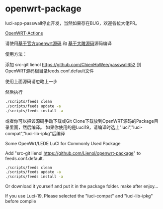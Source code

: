 # openwrt-package

luci-app-passwall停止开发，当然如果存在BUG，欢迎各位大佬PR。

[OpenWRT-Actions](https://github.com/Lienol/openwrt-actions/actions)

请使用[基于官方openwrt源码](https://github.com/Lienol/openwrt) 和 [基于大雕源码](https://github.com/Lienol/openwrt/tree/dev-lean-lede)源码编译

使用方法：

添加 src-git lienol https://github.com/ChienHoWee/passwall652 到 OpenWRT源码根目录feeds.conf.default文件

使用上面源码请忽略上一步

然后执行
```bash
./scripts/feeds clean
./scripts/feeds update -a
./scripts/feeds install -a
```
或者你可以把该源码手动下载或Git Clone下载放到OpenWRT源码的Package目录里面，然后编译。
如果你使用的是Luci19，请编译时选上"luci","luci-compat","luci-lib-ipkg"后编译


Some OpenWrt/LEDE LuCI for Commonly Used Package

Add "src-git lienol https://github.com/Lienol/openwrt-package" to feeds.conf.default.

```bash
./scripts/feeds clean
./scripts/feeds update -a
./scripts/feeds install -a
```

Or download it yourself and put it in the package folder.
make after enjoy...

If you use Luci-19, Please selected the "luci-compat" and "luci-lib-ipkg" before compile
